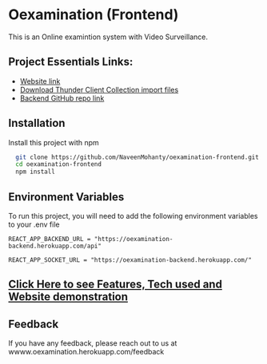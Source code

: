 # Oexamination (Frontend)

This is an Online examintion system with Video Surveillance.

## Project Essentials Links:

- [Website link](https://oexamination.herokuapp.com/)
- [Download Thunder Client Collection import files](https://drive.google.com/file/d/1-FCrBSEVCV9p1SL1IDzlPfsjFWoA50ln/view?usp=sharing)
- [Backend GitHub repo link](https://github.com/NaveenMohanty/oexamination)

## Installation

Install this project with npm

```bash
  git clone https://github.com/NaveenMohanty/oexamination-frontend.git
  cd oexamination-frontend
  npm install
```

## Environment Variables

To run this project, you will need to add the following environment variables to your .env file

`REACT_APP_BACKEND_URL = "https://oexamination-backend.herokuapp.com/api"`

`REACT_APP_SOCKET_URL = "https://oexamination-backend.herokuapp.com/"`

## [Click Here to see Features, Tech used and Website demonstration](https://drive.google.com/file/d/1U46rtSarfr111bin5vmNPGuceUwHXJLq/view?usp=sharing)

## Feedback

If you have any feedback, please reach out to us at wwww.oexamination.herokuapp.com/feedback
